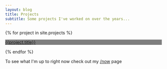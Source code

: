 ```yaml
---
layout: blog
title: Projects
subtitle: Some projects I've worked on over the years...
---
```


{% for project in site.projects %}

<div class="projectbox" style="background: 
    linear-gradient(
      rgba(0, 0, 0, 0.5),
      rgba(0, 0, 0, 0.5)
    ),
    url({{project.heroimage}});"><a href="{{project.url}}"><div class="projecttitle">{{project.title}}</div><div class="projectinner"></div></a></div>


{% endfor %}

To see what I'm up to right now check out my [/now](/now) page
